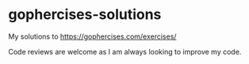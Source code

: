 # gophercises-solutions

My solutions to https://gophercises.com/exercises/

Code reviews are welcome as I am always looking to improve my code.